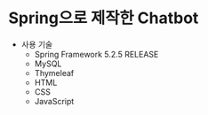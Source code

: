 # Spring으로 제작한 Chatbot



* 사용 기술
  * Spring Framework 5.2.5 RELEASE
  * MySQL 
  * Thymeleaf
  * HTML
  * CSS
  * JavaScript